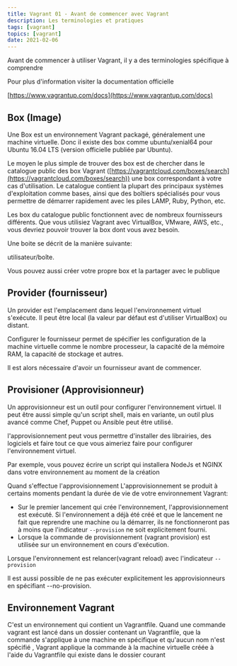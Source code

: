 ```yaml
---
title: Vagrant 01 - Avant de commencer avec Vagrant
description: Les terminologies et pratiques
tags: [vagrant]
topics: [vagrant]
date: 2021-02-06
---
```


Avant de commencer à utiliser Vagrant, il y a des terminologies spécifique à comprendre

Pour plus d'information visiter la documentation officielle

[https://www.vagrantup.com/docs](https://www.vagrantup.com/docs)

## Box (Image)

Une Box est un environnement Vagrant packagé, généralement une machine virtuelle. Donc il existe des box comme ubuntu/xenial64 pour Ubuntu 16.04 LTS (version officielle publiée par Ubuntu).

Le moyen le plus simple de trouver des box est de chercher dans le catalogue public des box Vagrant ([https://vagrantcloud.com/boxes/search](https://vagrantcloud.com/boxes/search)) une box correspondant à votre cas d'utilisation. Le catalogue contient la plupart des principaux systèmes d'exploitation comme bases, ainsi que des boîtiers spécialisés pour vous permettre de démarrer rapidement avec les piles LAMP, Ruby, Python, etc.

Les box du catalogue public fonctionnent avec de nombreux fournisseurs différents. Que vous utilisiez Vagrant avec VirtualBox, VMware, AWS, etc., vous devriez pouvoir trouver la box dont vous avez besoin.

Une boite se décrit de la manière suivante:

utilisateur/boîte.

Vous pouvez aussi créer votre propre box et la partager avec le publique

## Provider (fournisseur)

Un provider est l'emplacement dans lequel l'environnement virtuel s'exécute. Il peut être local (la valeur par défaut est d'utiliser VirtualBox) ou distant.

Configurer le fournisseur permet de spécifier les configuration de la machine virtuelle comme le nombre processeur, la capacité de la mémoire RAM, la capacité de stockage et autres.

Il est alors nécessaire d'avoir un fournisseur avant de commencer.

## Provisioner (Approvisionneur)

Un approvisionneur est un outil pour configurer l'environnement virtuel. Il peut être aussi simple qu'un script shell, mais en variante, un outil plus avancé comme Chef, Puppet ou Ansible peut être utilisé.

l'approvisionnement peut vous permettre d'installer des librairies, des logiciels et faire tout ce que vous aimeriez faire pour configurer l'environnement virtuel.

Par exemple, vous pouvez écrire un script qui installera NodeJs et NGINX dans votre environnement au moment de la création

Quand s'effectue l'approvisionnement L'approvisionnement se produit à certains moments pendant la durée de vie de votre environnement Vagrant:

- Sur le premier lancement qui crée l'environnement, l'approvisionnement est exécuté. Si l'environnement a déjà été créé et que le lancement ne fait que reprendre une machine ou la démarrer, ils ne fonctionneront pas à moins que l'indicateur `--provision` ne soit explicitement fourni.
- Lorsque la commande de provisionnement (vagrant provision) est utilisée sur un environnement en cours d'exécution.

Lorsque l'environnement est relancer(vagrant reload) avec l'indicateur `--provision`

Il est aussi possible de ne pas exécuter explicitement les approvisionneurs en spécifiant --no-provision.

## Environnement Vagrant

C'est un environnement qui contient un Vagrantfile. Quand une commande vagrant est lancé dans un dossier contenant un Vagrantfile, que la commande s'applique à une machine en spécifique et qu'aucun nom n'est spécifié , Vagrant applique la commande à la machine virtuelle créée à l'aide du Vagrantfile qui existe dans le dossier courant
